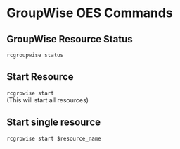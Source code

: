 # GroupWise OES Commands

## GroupWise Resource Status
`rcgroupwise status`

## Start Resource
`rcgrpwise start`\
(This will start all resources)

## Start single resource
`rcgrpwise start $resource_name`

